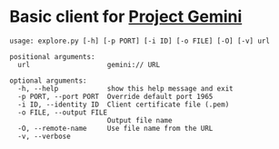 Basic client for [Project Gemini](https://gemini.circumlunar.space/)
==

```
usage: explore.py [-h] [-p PORT] [-i ID] [-o FILE] [-O] [-v] url

positional arguments:
  url                   gemini:// URL

optional arguments:
  -h, --help            show this help message and exit
  -p PORT, --port PORT  Override default port 1965
  -i ID, --identity ID  Client certificate file (.pem)
  -o FILE, --output FILE
                        Output file name
  -O, --remote-name     Use file name from the URL
  -v, --verbose
```
